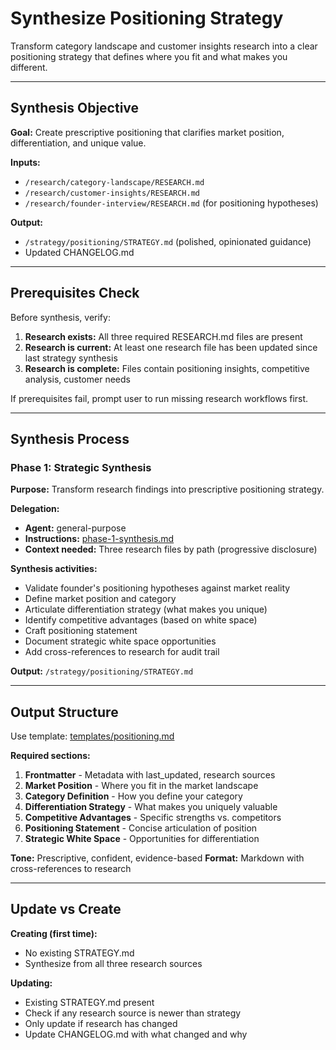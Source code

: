 # Synthesize Positioning Strategy

Transform category landscape and customer insights research into a clear positioning strategy that defines where you fit and what makes you different.

---

## Synthesis Objective

**Goal:** Create prescriptive positioning that clarifies market position, differentiation, and unique value.

**Inputs:**
- `/research/category-landscape/RESEARCH.md`
- `/research/customer-insights/RESEARCH.md`
- `/research/founder-interview/RESEARCH.md` (for positioning hypotheses)

**Output:**
- `/strategy/positioning/STRATEGY.md` (polished, opinionated guidance)
- Updated CHANGELOG.md

---

## Prerequisites Check

Before synthesis, verify:

1. **Research exists:** All three required RESEARCH.md files are present
2. **Research is current:** At least one research file has been updated since last strategy synthesis
3. **Research is complete:** Files contain positioning insights, competitive analysis, customer needs

If prerequisites fail, prompt user to run missing research workflows first.

---

## Synthesis Process

### Phase 1: Strategic Synthesis

**Purpose:** Transform research findings into prescriptive positioning strategy.

**Delegation:**
- **Agent:** general-purpose
- **Instructions:** [phase-1-synthesis.md](phase-1-synthesis.md)
- **Context needed:** Three research files by path (progressive disclosure)

**Synthesis activities:**
- Validate founder's positioning hypotheses against market reality
- Define market position and category
- Articulate differentiation strategy (what makes you unique)
- Identify competitive advantages (based on white space)
- Craft positioning statement
- Document strategic white space opportunities
- Add cross-references to research for audit trail

**Output:** `/strategy/positioning/STRATEGY.md`

---

## Output Structure

Use template: [templates/positioning.md](../../templates/positioning.md)

**Required sections:**

1. **Frontmatter** - Metadata with last_updated, research sources
2. **Market Position** - Where you fit in the market landscape
3. **Category Definition** - How you define your category
4. **Differentiation Strategy** - What makes you uniquely valuable
5. **Competitive Advantages** - Specific strengths vs. competitors
6. **Positioning Statement** - Concise articulation of position
7. **Strategic White Space** - Opportunities for differentiation

**Tone:** Prescriptive, confident, evidence-based
**Format:** Markdown with cross-references to research

---

## Update vs Create

**Creating (first time):**
- No existing STRATEGY.md
- Synthesize from all three research sources

**Updating:**
- Existing STRATEGY.md present
- Check if any research source is newer than strategy
- Only update if research has changed
- Update CHANGELOG.md with what changed and why

